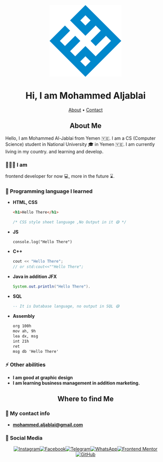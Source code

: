 <p align="center">
<a href="https://github.com/mohammed-aljablai"> <img src="./logo-r.svg"/> </a>
</p>

<h1 align="center">Hi, I am Mohammed Aljablai</h1>

<p align="center">
 <!-- <a href="#home">Home</a> • --> 
 <a href="#about">About</a> • <a href="#contact">Contact</a>
 <p>

<!-- <h2 align="center" id="home"> Home </h2>
Here you will find some of my Work and projects and Open source project I work with 

### My work: -->

<h2 align="center" id="about"> About Me </h2>
Hello, I am Mohammed Al-Jablai from Yemen 🇾🇪. I am a CS (Computer Science) student in National University 🎓 in Yemen 🇾🇪. I am currently living in my country. and learning and develop.

### 👨🏻‍💻 I am
frontend developer for now 💻, more in the future ⌛.

### 🌱 Programming language I learned
- **HTML, CSS**
  ```HTML 
  <h1>Hello There</h1> 
  ```
  ```CSS
  /* CSS style sheet language ,No Output in it 😅 */
  ```
- **JS**
  ```JS
  console.log("Hello There")
  ```
- **C++**
  ```C++
  cout << "Hello There";
  // or std:cout<<""Hello There";
  ```
- **Java in addition JFX**
  ```Java
  System.out.println("Hello There").
  ```
- **SQL**
  ```SQL
  -- It is Database language, no output in SQL 😅
  ```
- **Assembly** 
  ```Assembly
  org 100h
  mov ah, 9h
  lea dx, msg
  int 21h 
  ret
  msg db 'Hello There'
  ```
### ⚡ Other abilities
  - **I am good at graphic design**
  - **I am learning business management in addition marketing.**

<h2 align="center" id="contact"> Where to find Me </h2>

### 📧 My contact info
- **mohammed.aljablai@gmail.com**

### 📱 Social Media

<div  align="center">

  
  [![Instagram](https://img.shields.io/badge/Instagram-E4405F?style=for-the-badge&logo=instagram&logoColor=white)](https://www.instagram.com/mohammed.aljablai)[![Facebook](https://img.shields.io/badge/Facebook-1877F2?style=for-the-badge&logo=facebook&logoColor=white)](https://www.facebook.com/mohammed.aljablai)[![Telegram](https://img.shields.io/badge/Telegram-26A5E4?style=for-the-badge&logo=telegram&logoColor=white)](https://t.me/Mohammed_Aljablai)[![WhatsApp](https://img.shields.io/badge/WhatsApp-25D366?style=for-the-badge&logo=whatsapp&logoColor=white)](https://wa.me/967770201264)[![Frontend Mentor](https://img.shields.io/badge/Frontend%20Mentor-5F3DC4?style=for-the-badge&logo=frontendmentor&logoColor=white)](https://www.frontendmentor.io/profile/mohammed-aljablai)[![GitHub](https://img.shields.io/badge/GitHub-181717?style=for-the-badge&logo=github&logoColor=white)](https://github.com/mohammed-aljablai)

</div>
